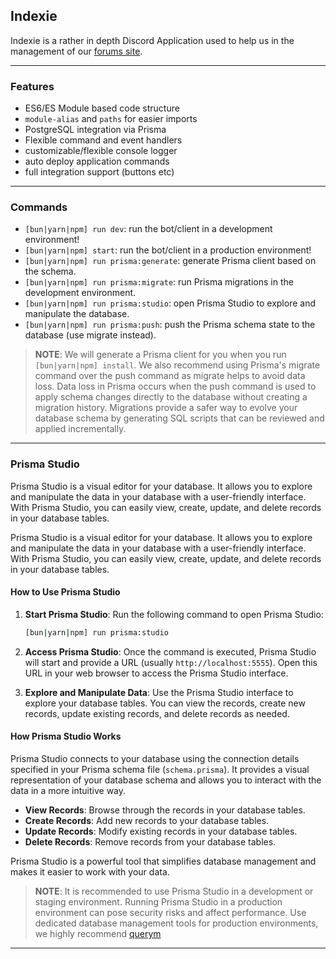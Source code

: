 ## Indexie

Indexie is a rather in depth Discord Application used to help us in the management of our [forums site](https://github.com/NodeByteHosting/discord-forums).

---

### Features

-   ES6/ES Module based code structure
-   `module-alias` and `paths` for easier imports
-   PostgreSQL integration via Prisma
-   Flexible command and event handlers
-   customizable/flexible console logger
-   auto deploy application commands
-   full integration support (buttons etc)

---

### Commands

-   `[bun|yarn|npm] run dev`: run the bot/client in a development environment!
-   `[bun|yarn|npm] start`: run the bot/client in a production environment!
-   `[bun|yarn|npm] run prisma:generate`: generate Prisma client based on the schema.
-   `[bun|yarn|npm] run prisma:migrate`: run Prisma migrations in the development environment.
-   `[bun|yarn|npm] run prisma:studio`: open Prisma Studio to explore and manipulate the database.
-   `[bun|yarn|npm] run prisma:push`: push the Prisma schema state to the database (use migrate instead).

> **NOTE**: We will generate a Prisma client for you when you run `[bun|yarn|npm] install`. We also recommend using Prisma's migrate command over the push command as migrate helps to avoid data loss. Data loss in Prisma occurs when the push command is used to apply schema changes directly to the database without creating a migration history. Migrations provide a safer way to evolve your database schema by generating SQL scripts that can be reviewed and applied incrementally.

---

### Prisma Studio

Prisma Studio is a visual editor for your database. It allows you to explore and manipulate the data in your database with a user-friendly interface. With Prisma Studio, you can easily view, create, update, and delete records in your database tables.

Prisma Studio is a visual editor for your database. It allows you to explore and manipulate the data in your database with a user-friendly interface. With Prisma Studio, you can easily view, create, update, and delete records in your database tables.

#### How to Use Prisma Studio

1. **Start Prisma Studio**: Run the following command to open Prisma Studio:

    ```bash
    [bun|yarn|npm] run prisma:studio
    ```

2. **Access Prisma Studio**: Once the command is executed, Prisma Studio will start and provide a URL (usually `http://localhost:5555`). Open this URL in your web browser to access the Prisma Studio interface.

3. **Explore and Manipulate Data**: Use the Prisma Studio interface to explore your database tables. You can view the records, create new records, update existing records, and delete records as needed.

#### How Prisma Studio Works

Prisma Studio connects to your database using the connection details specified in your Prisma schema file (`schema.prisma`). It provides a visual representation of your database schema and allows you to interact with the data in a more intuitive way.

-   **View Records**: Browse through the records in your database tables.
-   **Create Records**: Add new records to your database tables.
-   **Update Records**: Modify existing records in your database tables.
-   **Delete Records**: Remove records from your database tables.

Prisma Studio is a powerful tool that simplifies database management and makes it easier to work with your data.

> **NOTE**: It is recommended to use Prisma Studio in a development or staging environment. Running Prisma Studio in a production environment can pose security risks and affect performance. Use dedicated database management tools for production environments, we highly recommend [querym](https://querym.net/)

---
